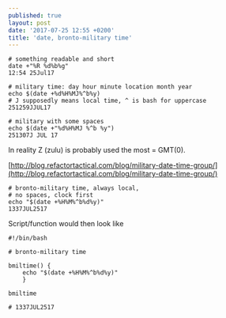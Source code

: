 ```yaml
---
published: true
layout: post
date: '2017-07-25 12:55 +0200'
title: 'date, bronto-military time'
---
```

    # something readable and short
    date +"%R %d%b%g"
    12:54 25Jul17
    
    # military time: day hour minute location month year 
    echo $(date +%d%H%MJ%^b%y) 
    # J supposedly means local time, ^ is bash for uppercase
    251259JJUL17
    
    # military with some spaces
    echo $(date +"%d%H%MJ %^b %y")
    251307J JUL 17

In reality Z (zulu) is probably used the most = GMT(0).

[http://blog.refactortactical.com/blog/military-date-time-group/](http://blog.refactortactical.com/blog/military-date-time-group/)

    # bronto-military time, always local, 
    # no spaces, clock first
    echo "$(date +%H%M%^b%d%y)"
    1337JUL2517
    
Script/function would then look like

    #!/bin/bash

    # bronto-military time

    bmiltime() {
        echo "$(date +%H%M%^b%d%y)"
        }
        
    bmiltime
    
    # 1337JUL2517
